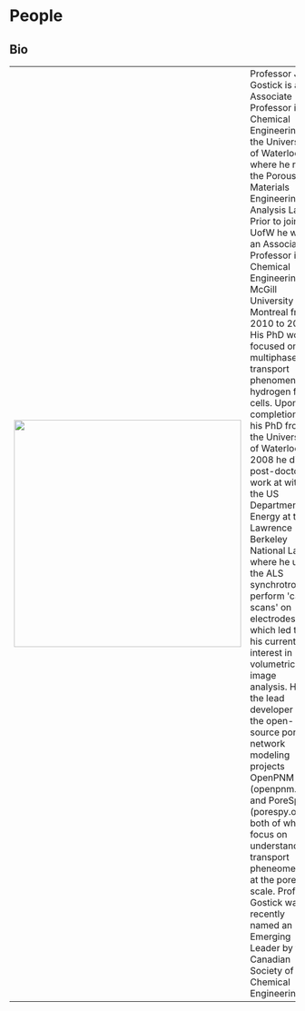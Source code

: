 # People

## Bio

<table>
  <tr>
    <td> 
      <img src="../../_static/images/Gostick-headshot-2019.jpg" width="400px">
    </td>
    <td>
      Professor Jeff Gostick is an Associate Professor in Chemical Engineering at the University of Waterloo, where he runs the Porous Materials Engineering & Analysis Lab.  Prior to joining UofW he was an Associate Professor in Chemical Engineering at McGill University in Montreal from 2010 to 2016.  His PhD work focused on multiphase transport phenomena in hydrogen fuel cells. Upon completion of his PhD from the University of Waterloo in 2008 he did post-doctoral work at with the US Department of Energy at the Lawrence Berkeley National Lab, where he used the ALS synchrotron to perform 'cat scans' on electrodes, which led to his current interest in volumetric image analysis. He is the lead developer of the open-source pore network modeling projects OpenPNM (openpnm.org) and PoreSpy (porespy.org), both of which focus on understanding transport pheneomena at the pore-scale. Prof Gostick was recently named an Emerging Leader by the Canadian Society of Chemical Engineering.
    </td>
   </tr> 
</table>
